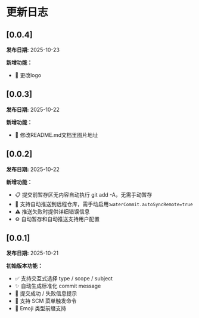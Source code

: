 # 更新日志

## [0.0.4]

**发布日期:** 2025-10-23

**新增功能：**
- 🧩 更改logo

## [0.0.3]

**发布日期:** 2025-10-22

**新增功能：**
- 📎 修改README.md文档里图片地址

## [0.0.2]

**发布日期:** 2025-10-22

**新增功能：**
- 📋 提交前暂存区无内容自动执行 git add -A，无需手动暂存
- 🔄 支持自动推送到远程仓库，需手动启用:`waterCommit.autoSyncRemote=true`
- ⚠️ 推送失败时提供详细错误信息
- ⚙️ 自动暂存和自动推送支持用户配置

## [0.0.1]

**发布日期:** 2025-10-21

**初始版本功能：**
- ✅ 支持交互式选择 type / scope / subject
- ✨ 自动生成标准化 commit message
- 💬 提交成功 / 失败信息提示
- 🧩 支持 SCM 菜单触发命令
- 💎 Emoji 类型前缀支持  